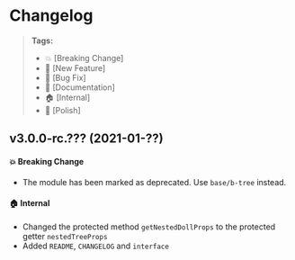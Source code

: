 Changelog
=========

> **Tags:**
> - :boom:       [Breaking Change]
> - :rocket:     [New Feature]
> - :bug:        [Bug Fix]
> - :memo:       [Documentation]
> - :house:      [Internal]
> - :nail_care:  [Polish]

## v3.0.0-rc.??? (2021-01-??)

#### :boom: Breaking Change

* The module has been marked as deprecated. Use `base/b-tree` instead.

#### :house: Internal

* Changed the protected method `getNestedDollProps` to the protected getter `nestedTreeProps`
* Added `README`, `CHANGELOG` and `interface`
